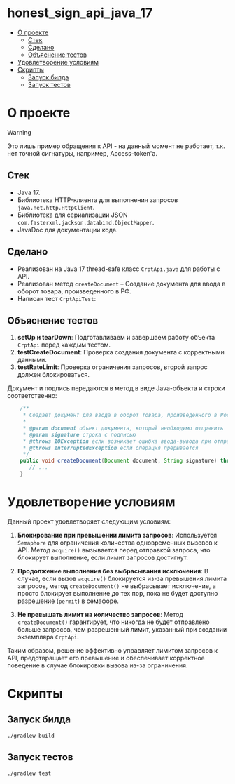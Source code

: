 # honest_sign_api_java_17

- [О проекте](#begining)
  - [Стек](#1)
  - [Сделано](#2)
  - [Объяснение тестов](#3)
- [Удовлетворение условиям](#4)
- [Скрипты](#5)
  - [Запуск билда](#6)
  - [Запуск тестов](#7)

<a name="begining"><h1>О проекте</h1></a>

> [!WARNING]  
> Это лишь пример обращения к API - на данный момент не работает, т.к. нет точной сигнатуры, например, Access-token'а.

<a name="1"><h2>Стек</h2></a>

- Java 17.
- Библиотека HTTP-клиента для выполнения запросов `java.net.http.HttpClient`.
- Библиотека для сериализации JSON `com.fasterxml.jackson.databind.ObjectMapper`.
- JavaDoc для документации кода.

<a name="2"><h2>Сделано</h2></a>

- Реализован на Java 17 thread-safe класс `CrptApi.java` для работы с API.
- Реализован метод `createDocument` – Создание документа для ввода в оборот товара, произведенного в РФ.
- Написан тест `CrptApiTest`:

<a name="3"><h2>Объяснение тестов</h2></a>

1. **setUp и tearDown**: Подготавливаем и завершаем работу объекта `CrptApi` перед каждым тестом.
2. **testCreateDocument**: Проверка создания документа с корректными данными.
3. **testRateLimit**: Проверка ограничения запросов, второй запрос должен блокироваться.

Документ и подпись передаются в метод в виде Java-объекта и строки соответственно:

```java
    /**
     * Создает документ для ввода в оборот товара, произведенного в Российской Федерации.
     *
     * @param document объект документа, который необходимо отправить
     * @param signature строка с подписью
     * @throws IOException если возникает ошибка ввода-вывода при отправке или получении данных
     * @throws InterruptedException если операция прерывается
     */
    public void createDocument(Document document, String signature) throws IOException, InterruptedException {
       // ...
    }
```

<a name="4"><h1>Удовлетворение условиям</h1></a>
Данный проект удовлетворяет следующим условиям:

1. **Блокирование при превышении лимита запросов**: Используется `Semaphore` для ограничения количества одновременных вызовов к API. Метод `acquire()` вызывается перед отправкой запроса, что блокирует выполнение, если лимит запросов достигнут.

2. **Продолжение выполнения без выбрасывания исключения**: В случае, если вызов `acquire()` блокируется из-за превышения лимита запросов, метод `createDocument()` не выбрасывает исключение, а просто блокирует выполнение до тех пор, пока не будет доступно разрешение (`permit`) в семафоре.

3. **Не превышать лимит на количество запросов**: Метод `createDocument()` гарантирует, что никогда не будет отправлено больше запросов, чем разрешенный лимит, указанный при создании экземпляра `CrptApi`.

Таким образом, решение эффективно управляет лимитом запросов к API, предотвращает его превышение и обеспечивает корректное поведение в случае блокировки вызова из-за ограничения.

<a name="5"><h1>Скрипты</h1></a>

<a name="6"><h2>Запуск билда</h2></a>

`./gradlew build`

<a name="7"><h2>Запуск тестов</h2></a>

`./gradlew test`
